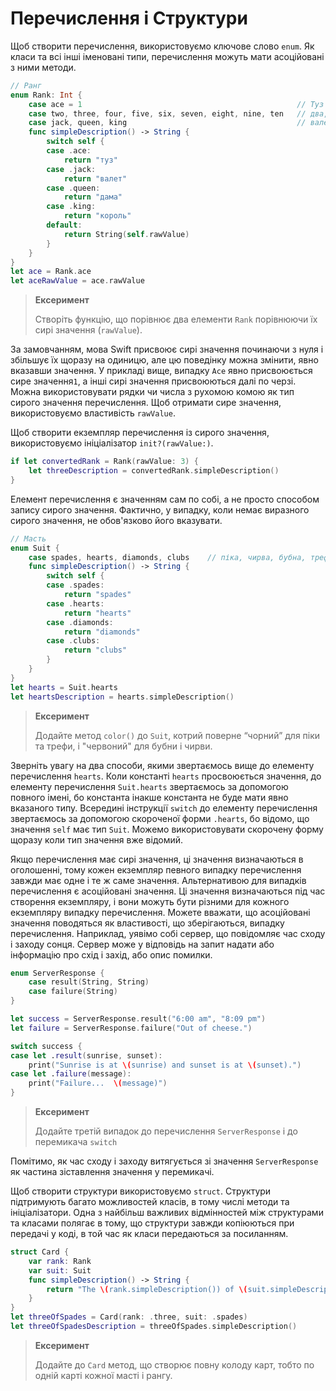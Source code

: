 # Перечислення і Структури

Щоб створити перечислення, використовуємо ключове слово `enum`. Як класи та всі інші іменовані типи, перечислення можуть мати асоційовані з ними методи.

```swift
// Ранг
enum Rank: Int {
    case ace = 1                                                // Туз
    case two, three, four, five, six, seven, eight, nine, ten   // два, три, чотири, п'ять, шість, сім, вісім, дев'ять, десять
    case jack, queen, king                                      // валет, дама, король
    func simpleDescription() -> String {
        switch self {
        case .ace:
            return "туз"
        case .jack:
            return "валет"
        case .queen:
            return "дама"
        case .king:
            return "король"
        default:
            return String(self.rawValue)
        }
    }
}
let ace = Rank.ace
let aceRawValue = ace.rawValue
```

> **Ексеримент**
>
> Створіть функцію, що порівнює два елементи `Rank` порівнюючи їх сирі значення \(`rawValue`\).

За замовчанням, мова Swift присвоює сирі значення починаючи з нуля і збільшує їх щоразу на одиницю, але цю поведінку можна змінити, явно вказавши значення. У прикладі вище, випадку `Ace` явно присвоюється сире значення`1`, а інші сирі значення присвоюються далі по черзі. Можна використовувати рядки чи числа з рухомою комою як тип сирого значення перечислення. Щоб отримати сире значення, використовуємо властивість `rawValue`.

Щоб створити екземпляр перечислення із сирого значення, використовуємо ініціалізатор `init?(rawValue:)`.

```swift
if let convertedRank = Rank(rawValue: 3) {
    let threeDescription = convertedRank.simpleDescription()
}
```

Елемент перечислення є значенням сам по собі, а не просто способом запису сирого значення. Фактично, у випадку, коли немає виразного сирого значення, не обов'язково його вказувати.

```swift
// Масть
enum Suit {
    case spades, hearts, diamonds, clubs    // піка, чирва, бубна, трефа
    func simpleDescription() -> String {
        switch self {
        case .spades:
            return "spades"
        case .hearts:
            return "hearts"
        case .diamonds:
            return "diamonds"
        case .clubs:
            return "clubs"
        }
    }
}
let hearts = Suit.hearts
let heartsDescription = hearts.simpleDescription()
```

> **Ексеримент**
>
> Додайте метод `color()` до `Suit`, котрий поверне “чорний” для піки та трефи, і "червоний" для бубни і чирви.

Зверніть увагу на два способи, якими звертаємось вище до елементу перечислення `hearts`. Коли константі `hearts` просвоюється значення, до елементу перечислення `Suit.hearts` звертаємось за допомогою повного імені, бо константа інакше константа не буде мати явно вказаного типу. Всередині інструкції `switch` до елементу перечислення звертаємось за допомогою скороченої форми `.hearts`, бо відомо, що значення `self` має тип `Suit`. Можемо використовувати скорочену форму щоразу коли тип значення вже відомий.

Якщо перечислення має сирі значення, ці значення визначаються в оголошенні, тому кожен екземпляр певного випадку перечислення завжди має одне і те ж саме значення. Альтернативою для випадків перечислення є асоційовані значення. Ці значення визначаються під час створення екземпляру, і вони можуть бути різними для кожного екземпляру випадку перечислення. Можете вважати, що асоційовані значення поводяться як властивості, що зберігаються, випадку перечислення. Наприклад, уявімо собі сервер, що повідомляє час сходу і заходу сонця. Сервер може у відповідь на запит надати або інформацію про схід і захід, або опис помилки.

```swift
enum ServerResponse {
    case result(String, String)
    case failure(String)
}

let success = ServerResponse.result("6:00 am", "8:09 pm")
let failure = ServerResponse.failure("Out of cheese.")

switch success {
case let .result(sunrise, sunset):
    print("Sunrise is at \(sunrise) and sunset is at \(sunset).")
case let .failure(message):
    print("Failure...  \(message)")
}
```

> **Ексеримент**
>
> Додайте третій випадок до перечислення `ServerResponse` і до перемикача `switch`

Помітимо, як час сходу і заходу витягується зі значення `ServerResponse` як частина зіставлення значення у перемикачі.

Щоб створити структури використовуємо `struct`. Структури підтримують багато можливостей класів, в тому числі методи та ініціалізатори. Одна з найбільш важливих відмінностей між структурами та класами полягає в тому, що структури завжди копіюються при передачі у коді, в той час як класи передаються за посиланням.

```swift
struct Card {
    var rank: Rank
    var suit: Suit
    func simpleDescription() -> String {
        return "The \(rank.simpleDescription()) of \(suit.simpleDescription())"
    }
}
let threeOfSpades = Card(rank: .three, suit: .spades)
let threeOfSpadesDescription = threeOfSpades.simpleDescription()
```

> **Ексеримент**
>
> Додайте до `Card` метод, що створює повну колоду карт, тобто по одній карті кожної масті і рангу.

